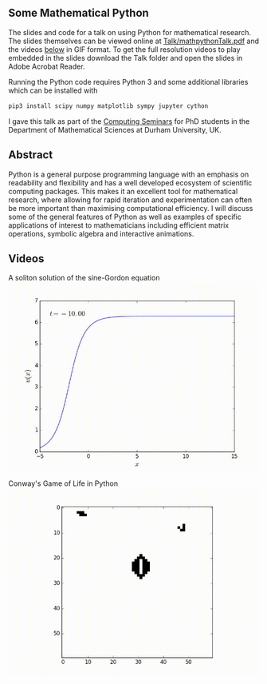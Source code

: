 ## Some Mathematical Python
The slides and code for a talk on using Python for mathematical research. The slides themselves can be viewed online at [Talk/mathpythonTalk.pdf](Talk/mathpythonTalk.pdf) and the videos [below](#Videos) in GIF format.  To get the full resolution videos to play embedded in the slides download the Talk folder and open the slides in Adobe Acrobat Reader.  

Running the Python code requires Python 3 and some additional libraries which can be installed with
```bash
pip3 install scipy numpy matplotlib sympy jupyter cython
```

I gave this talk as part of the [Computing Seminars](https://www.dur.ac.uk/mathematical.sciences/events/seminars/?id=4950&seminar=4950) for PhD students in the Department of Mathematical Sciences at Durham University, UK.

## Abstract
Python is a general purpose programming language with an emphasis on readability and flexibility and has a well developed ecosystem of scientific computing packages. This makes it an excellent tool for mathematical research, where allowing for rapid iteration and experimentation can often be more important than maximising computational efficiency. I will discuss some of the general features of Python as well as examples of specific applications of interest to mathematicians including efficient matrix operations, symbolic algebra and interactive animations.

## Videos
A soliton solution of the sine-Gordon equation
![Soliton](solitonAnimation.gif)

Conway's Game of Life in Python
![Game of Life](life.gif)
